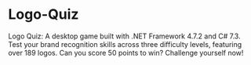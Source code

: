 # Logo-Quiz
Logo Quiz: A desktop game built with .NET Framework 4.7.2 and C# 7.3. Test your brand recognition skills across three difficulty levels, featuring over 189 logos. Can you score 50 points to win? Challenge yourself now!
